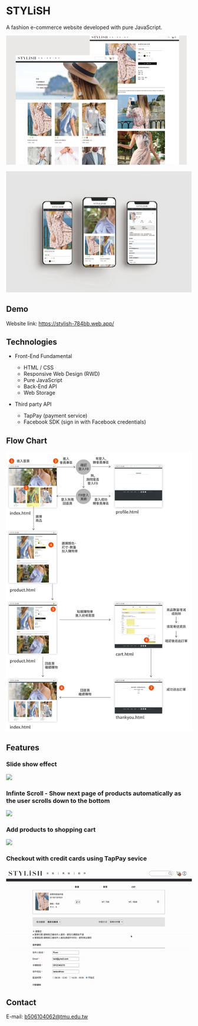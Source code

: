 # STYLiSH
A fashion e-commerce website developed with pure JavaScript.

![](./readme/STYLiSH_mockup.png)

![](./readme/STYLiSH_mobile_mockup.png)
## Demo
Website link: https://stylish-784bb.web.app/

## Technologies
- Front-End Fundamental
    - HTML / CSS 
    - Responsive Web Design (RWD)
    - Pure JavaScript
    - Back-End API
    - Web Storage

- Third party API
    - TapPay (payment service)
    - Facebook SDK (sign in with Facebook credentials)

## Flow Chart
![](./readme/flowchart.jpg)

## Features
### Slide show effect 
![](./readme/demo_slideshow.gif)

### Infinte Scroll - Show next page of products automatically as the user scrolls down to the bottom
![](./readme/demo_infinitescroll.gif)

### Add products to shopping cart
![](./readme/demo_addtocart.gif)

### Checkout with credit cards using TapPay sevice
![](./readme/demo_checkout.gif)

## Contact
E-mail: b506104062@tmu.edu.tw


